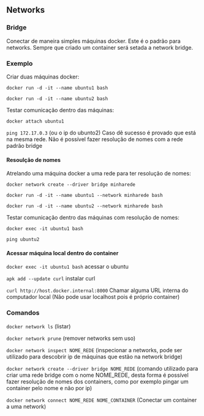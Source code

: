 ## Networks

### Bridge

Conectar de maneira simples máquinas docker. Este é o padrão para networks. Sempre que criado um container será setada a network bridge.

### Exemplo

Criar duas máquinas docker:

`docker run -d -it --name ubuntu1 bash`

`docker run -d -it --name ubuntu2 bash`

Testar comunicação dentro das máquinas:

`docker attach ubuntu1`

`ping 172.17.0.3` (ou o ip do ubunto2)
Caso dê sucesso é provado que está na mesma rede. Não é possível fazer resolução de nomes com a rede padrão bridge

#### Resoulção de nomes

Atrelando uma máquina docker a uma rede para ter resolução de nomes:

`docker network create --driver bridge minharede`

`docker run -d -it --name ubuntu1 --network minharede bash`

`docker run -d -it --name ubuntu2 --network minharede bash`

Testar comunicação dentro das máquinas com resolução de nomes:

`docker exec -it ubuntu1 bash`

`ping ubuntu2`

#### Acessar máquina local dentro do container

`docker exec -it ubuntu1 bash` acessar o ubuntu

`apk add --update curl` instalar curl

`curl http://host.docker.internal:8000` Chamar alguma URL interna do computador local (Não pode usar localhost pois é próprio container)

### Comandos

`docker network ls` (listar)

`docker network prune` (remover networks sem uso)

`docker network inspect NOME_REDE` (inspecionar a networks, pode ser utilizado para descobrir ip de máquinas que estão na network bridge)

`docker network create --driver bridge NOME_REDE` (comando utilizado para criar uma rede bridge com o nome NOME_REDE, desta forma é possível fazer resolução de nomes dos containers, como por exemplo pingar um container pelo nome e não por ip)

`docker network connect NOME_REDE NOME_CONTAINER` (Conectar um container a uma network)

